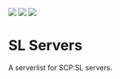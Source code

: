 ![](https://img.shields.io/github/license/AnomalousCoders/SL-Servers)
![](https://img.shields.io/github/languages/code-size/AnomalousCoders/SL-Servers)
![](https://img.shields.io/github/last-commit/AnomalousCoders/SL-Servers)
# SL Servers

A serverlist for SCP:SL servers.
